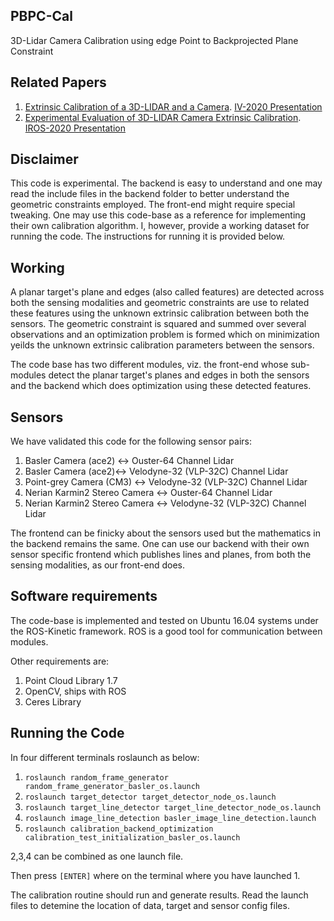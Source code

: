 ## PBPC-Cal
3D-Lidar Camera Calibration using  edge Point to Backprojected Plane Constraint

## Related Papers
1. [Extrinsic Calibration of a 3D-LIDAR and a Camera](https://arxiv.org/abs/2003.01213). [IV-2020 Presentation](https://www.youtube.com/watch?v=GyoPNhvupfg&t=1s)
2. [Experimental Evaluation of 3D-LIDAR Camera Extrinsic Calibration](https://arxiv.org/abs/2007.01959). [IROS-2020 Presentation](https://www.youtube.com/watch?v=cnBgSQyAj5E)

## Disclaimer
This code is experimental. The backend is easy to understand and one may read the include files in the backend folder to better understand the geometric constraints employed. The front-end might require special tweaking. One may use this code-base as a reference for implementing their own calibration algorithm. I, however, provide a working dataset for running the code. The instructions for running it is provided below.

## Working
A planar target's plane and edges (also called features) are detected across both the sensing modalities and geometric constraints are use to related these features using the unknown extrinsic calibration between both the sensors. The geometric constraint is squared and summed over several observations and an optimization problem is formed which on minimization yeilds the unknown extrinsic calibration parameters between the sensors. 

The code base has two different modules, viz. the front-end whose sub-modules detect the planar target's planes and edges in both the sensors and the backend which does optimization using these detected features.

## Sensors 
We have validated this code for the following sensor pairs:
1. Basler Camera (ace2) <-> Ouster-64 Channel Lidar
2. Basler Camera (ace2)<-> Velodyne-32 (VLP-32C) Channel Lidar
3. Point-grey Camera (CM3) <-> Velodyne-32 (VLP-32C) Channel Lidar
4. Nerian Karmin2 Stereo Camera <-> Ouster-64 Channel Lidar
5. Nerian Karmin2 Stereo Camera <-> Velodyne-32 (VLP-32C) Channel Lidar

The frontend can be finicky about the sensors used but the mathematics in the backend remains the same. One can use our backend with their own sensor specific frontend which publishes lines and planes, from both the sensing modalities, as our front-end does.

## Software requirements
The code-base is implemented and tested on Ubuntu 16.04 systems under the ROS-Kinetic framework. ROS is a good tool for communication between modules.

Other requirements are:
1. Point Cloud Library 1.7
2. OpenCV, ships with ROS
3. Ceres Library

## Running the Code
In four different terminals roslaunch as below:
1. `roslaunch random_frame_generator random_frame_generator_basler_os.launch`
2. `roslaunch target_detector target_detector_node_os.launch`
3. `roslaunch target_line_detector target_line_detector_node_os.launch`
4. `roslaunch image_line_detection basler_image_line_detection.launch`
5. `roslaunch calibration_backend_optimization calibration_test_initialization_basler_os.launch`

2,3,4 can be combined as one launch file. 

Then press `[ENTER]` where on the terminal where you have launched 1. 

The calibration routine should run and generate results. Read the launch files to detemine the location of data, target and sensor config files.
